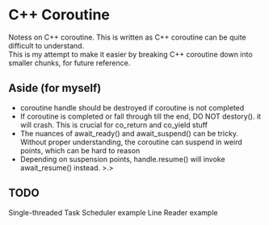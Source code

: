 # C++ Coroutine
Notess on C++ coroutine. This is written as C++ coroutine can be quite difficult to understand.<br/>
This is my attempt to make it easier by breaking C++ coroutine down into smaller chunks, for future reference.<br/>


## Aside (for myself)
- coroutine handle should be destroyed if coroutine is not completed
- If coroutine is completed or fall through till the end, DO NOT destory(). it will crash. This is crucial for co_return and co_yield stuff
- The nuances of await_ready() and await_suspend() can be tricky. Without proper understanding, the coroutine can suspend in weird points, which can be hard to reason
- Depending on suspension points, handle.resume() will invoke await_resume() instead. >.>

## TODO
Single-threaded Task Scheduler example
Line Reader example